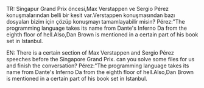 TR: Singapur Grand Prix öncesi,Max Verstappen ve Sergio Pérez konuşmalarından belli bir kesit var.Verstappen konuşmasından bazı dosyaları bizim için çözüp konuşmayı tamamlayabilir misin? Pérez:"The programming language takes its name from Dante's Inferno Da from the eighth floor of hell.Also,Dan Brown is mentioned in a certain part of his book set in Istanbul.

EN: There is a certain section of Max Verstappen and Sergio Pérez speeches before the Singapore Grand Prix. can you solve some files for us and finish the conversation? Pérez:"The programming language takes its name from Dante's Inferno Da from the eighth floor of hell.Also,Dan Brown is mentioned in a certain part of his book set in Istanbul.